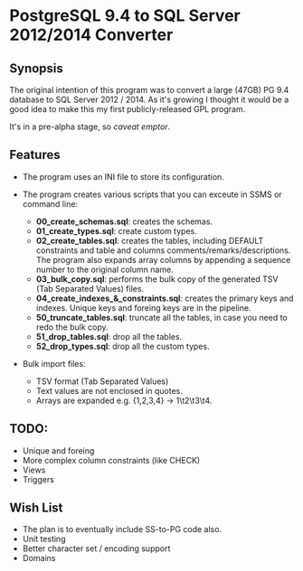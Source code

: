 # PostgreSQL 9.4 to SQL Server 2012/2014 Converter

## Synopsis

The original intention of this program was to convert a large (47GB) PG 9.4 
database to SQL Server 2012 / 2014. As it's growing I thought it would be a 
good idea to make this my first publicly-released GPL program.

It's in a pre-alpha stage, so *caveat emptor*.

## Features

* The program uses an INI file to store its configuration.
* The program creates various scripts that you can exceute in SSMS or command line:
  - **00_create_schemas.sql**: creates the schemas.
  - **01_create_types.sql**: create custom types.
  - **02_create_tables.sql**: creates the tables, including DEFAULT constraints and
  table and columns comments/remarks/descriptions. The program also expands
  array columns by appending a sequence number to the original column name.
  - **03_bulk_copy.sql**: performs the bulk copy of the generated TSV (Tab 
  Separated Values) files.
  - **04_create_indexes_&_constraints.sql**: creates the primary keys and indexes.
  Unique keys and foreing keys are in the pipeline.
  - **50_truncate_tables.sql**: truncate all the tables, in  case you need to redo
  the bulk copy.
  - **51_drop_tables.sql**: drop all the tables.
  - **52_drop_types.sql**: drop all the custom types.

* Bulk import files:
  - TSV format (Tab Separated Values)
  - Text values are not enclosed in quotes.
  - Arrays are expanded e.g. {1,2,3,4} -> 1\t2\t3\t4.

## TODO:

* Unique and foreing
* More complex column constraints (like CHECK)
* Views
* Triggers

## Wish List

* The plan is to eventually include SS-to-PG code also.
* Unit testing
* Better character set / encoding support
* Domains